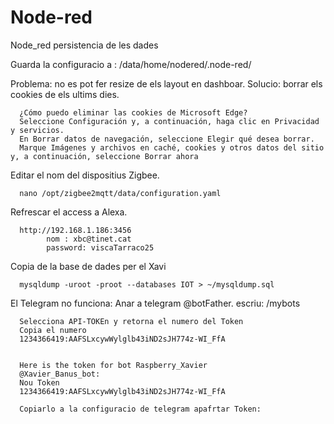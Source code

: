 # Node-red
Node_red persistencia de les dades

Guarda la configuracio a : /data/home/nodered/.node-red/

Problema: no es pot fer resize de els layout en dashboar.
Solucio: borrar els cookies de els ultims dies.

      ¿Cómo puedo eliminar las cookies de Microsoft Edge?
      Seleccione Configuración y, a continuación, haga clic en Privacidad y servicios.
      En Borrar datos de navegación, seleccione Elegir qué desea borrar.
      Marque Imágenes y archivos en caché, cookies y otros datos del sitio y, a continuación, seleccione Borrar ahora


Editar el nom del dispositius Zigbee.

      nano /opt/zigbee2mqtt/data/configuration.yaml
Refrescar el access a Alexa.

      http://192.168.1.186:3456
            nom : xbc@tinet.cat
            password: viscaTarraco25
Copia de la base de dades per el Xavi

      mysqldump -uroot -proot --databases IOT > ~/mysqldump.sql

El Telegram no funciona:
      Anar a telegram @botFather.
      escriu: /mybots
      
      Selecciona API-TOKEn y retorna el numero del Token
      Copia el numero
      1234366419:AAFSLxcywWylglb43iND2sJH774z-WI_FfA     


      Here is the token for bot Raspberry_Xavier 
      @Xavier_Banus_bot: 
      Nou Token
      1234366419:AAFSLxcywWylglb43iND2sJH774z-WI_FfA

      Copiarlo a la configuracio de telegram apafrtar Token:  
